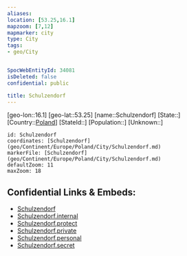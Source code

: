 ```yaml
---
aliases: 
location: [53.25,16.1]
mapzoom: [7,12] 
mapmarker: city 
type: City
tags:
- geo/City


SpocWebEntityId: 34081
isDeleted: false
confidential: public

title: Schulzendorf
---
```

[geo-lon::16.1]
[geo-lat::53.25]
[name::Schulzendorf]
[State::]
[Country::[Poland](geo/Continent/Europe/Poland.md)]
[StateId::]
[Population::]
[Unknown::]


```leaflet
id: Schulzendorf
coordinates: [Schulzendorf](geo/Continent/Europe/Poland/City/Schulzendorf.md)
markerFile: [Schulzendorf](geo/Continent/Europe/Poland/City/Schulzendorf.md)
defaultZoom: 11 
maxZoom: 18
```


## Confidential Links & Embeds: 
- [Schulzendorf](../../../../../../_public/geo/Continent/Europe/Poland/City/Schulzendorf.md) 
- [Schulzendorf.internal](../../../../../../_internal/geo/Continent/Europe/Poland/City/Schulzendorf.internal.md) 
- [Schulzendorf.protect](../../../../../../_protect/geo/Continent/Europe/Poland/City/Schulzendorf.protect.md) 
- [Schulzendorf.private](../../../../../../_private/geo/Continent/Europe/Poland/City/Schulzendorf.private.md) 
- [Schulzendorf.personal](../../../../../../_personal/geo/Continent/Europe/Poland/City/Schulzendorf.personal.md) 
- [Schulzendorf.secret](../../../../../../_secret/geo/Continent/Europe/Poland/City/Schulzendorf.secret.md) 
